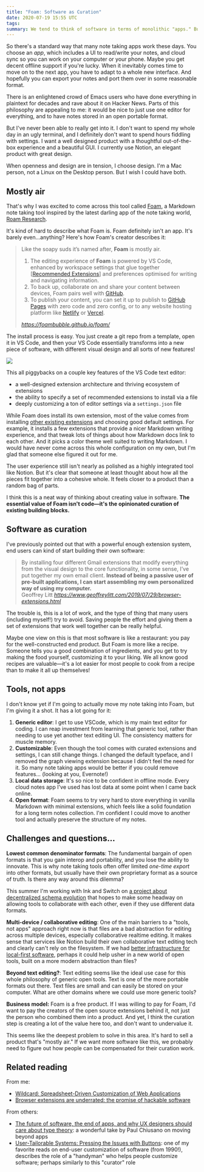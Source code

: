 ```yaml
---
title: "Foam: Software as Curation"
date: 2020-07-19 15:55 UTC
tags:
summary: We tend to think of software in terms of monolithic "apps." But what if we thought about software design as a process of curating existing parts into a holistic user experience?
---
```


So there's a standard way that many note taking apps work these days. You choose an _app_, which includes a UI to read/write your notes, and cloud sync so you can work on your computer or your phone. Maybe you get decent offline support if you're lucky. When it inevitably comes time to move on to the next app, you have to adapt to a whole new interface. And hopefully you can export your notes and port them over in some reasonable format.

There is an enlightened crowd of Emacs users who have done everything in plaintext for decades and rave about it on Hacker News. Parts of this philosophy are appealing to me: it would be nice to just use one editor for everything, and to have notes stored in an open portable format.

But I've never been able to really get into it. I don't want to spend my whole day in an ugly terminal, and I definitely don't want to spend hours fiddling with settings. I want a well designed product with a thoughtful out-of-the-box experience and a beautiful GUI. I currently use Notion, an elegant product with great design.

When openness and design are in tension, I choose design. I'm a Mac person, not a Linux on the Desktop person. But I wish I could have both.

## Mostly air

That's why I was excited to come across this tool called [Foam](https://github.com/foambubble/foam), a Markdown note taking tool inspired by the latest darling app of the note taking world, [Roam Research](https://roamresearch.com/).

It's kind of hard to describe what Foam is. Foam definitely isn't an app. It's barely even...anything? Here's how Foam's creator describes it:

<blockquote class="quoteback" darkmode="" data-title="Foam" data-author="" cite="https://foambubble.github.io/foam/">
<p>Like the soapy suds it’s named after, <strong>Foam</strong> is mostly air.</p>

<ol>
  <li>The editing experience of <strong>Foam</strong> is powered by VS Code, enhanced by workspace settings that glue together [<a href="https://foambubble.github.io/foam/recommended-extensions" title="Recommended Extensions" target="_blank" rel="noopener">Recommended Extensions</a>] and preferences optimised for writing and navigating information.</li>
  <li>To back up, collaborate on and share your content between devices, Foam pairs well with <a href="http://github.com/" target="_blank" rel="noopener">GitHub</a>.</li>
  <li>To publish your content, you can set it up to publish to <a href="https://pages.github.com/" target="_blank" rel="noopener">GitHub Pages</a> with zero code and zero config, or to any website hosting platform like <a href="http://netlify.com/" target="_blank" rel="noopener">Netlify</a> or <a href="https://vercel.com/" target="_blank" rel="noopener">Vercel</a>.</li></ol>
<footer><cite> <a href="https://foambubble.github.io/foam/">https://foambubble.github.io/foam/</a></cite></footer>
</blockquote><script note="" src="https://cdn.jsdelivr.net/gh/Blogger-Peer-Review/quotebacks@1/quoteback.js"></script>

The install process is easy. You just create a git repo from a template, open it in VS Code, and then your VS Code essentially transforms into a new piece of software, with different visual design and all sorts of new features!

![](article_images/foam-navigation-demo.gif)

This all piggybacks on a couple key features of the VS Code text editor:

- a well-designed extension architecture and thriving ecosystem of extensions
- the ability to specify a set of recommended extensions to install via a file
- deeply customizing a ton of editor settings via a `settings.json` file

While Foam does install its own extension, most of the value comes from installing [other existing extensions](https://foambubble.github.io/foam/recommended-extensions) and choosing good default settings. For example, it installs a few extensions that provide a nicer Markdown writing experience, and that tweak lots of things about how Markdown docs link to each other. And it picks a color theme well suited to writing Markdown. I would have never come across this whole configuration on my own, but I'm glad that someone else figured it out for me.

The user experience still isn't nearly as polished as a highly integrated tool like Notion. But it's clear that someone at least thought about how all the pieces fit together into a cohesive whole. It feels closer to a product than a random bag of parts.

I think this is a neat way of thinking about creating value in software. **The essential value of Foam isn't code—it's the opinionated curation of existing building blocks.**

## Software as curation

I've previously pointed out that with a powerful enough extension system, end users can kind of start building their own software:

<blockquote class="quoteback" darkmode="" data-title="Browser%20extensions%20are%20underrated%3A%20the%20promise%20of%20hackable%20software" data-author="Geoffrey Litt" cite="https://www.geoffreylitt.com/2019/07/29/browser-extensions.html">
By installing four different Gmail extensions that modify everything from the visual design to the core functionality, in some sense, I’ve put together my own email client. <strong>Instead of being a passive user of pre-built applications, I can start assembling my own personalized way of using my computer.</strong>
<footer>Geoffrey Litt<cite> <a href="https://www.geoffreylitt.com/2019/07/29/browser-extensions.html">https://www.geoffreylitt.com/2019/07/29/browser-extensions.html</a></cite></footer>
</blockquote><script note="" src="https://cdn.jsdelivr.net/gh/Blogger-Peer-Review/quotebacks@1/quoteback.js"></script>

The trouble is, this is a lot of work, and the type of thing that many users (including myself!) try to avoid. Saving people the effort and giving them a set of extensions that work well together can be really helpful.

Maybe one view on this is that most software is like a restaurant: you pay for the well-constructed end product. But Foam is more like a recipe. Someone tells you a good combination of ingredients, and you get to try making the food yourself, customizing it to your liking. We all know good recipes are valuable—it's a lot easier for most people to cook from a recipe than to make it all up themselves!

## Tools, not apps

I don't know yet if I'm going to actually move my note taking into Foam, but I'm giving it a shot. It has a lot going for it:

1. **Generic editor**: I get to use VSCode, which is my main text editor for coding. I can reap investment from learning that generic tool, rather than needing to use yet another text editing UI. The consistency matters for muscle memory.
2. **Customizable**: Even though the tool comes with curated extensions and settings, I can still change things. I changed the default typeface, and I removed the graph viewing extension because I didn't feel the need for it. So many note taking apps would be better if you could remove features... (looking at you, Evernote!)
3. **Local data storage**: It's so nice to be confident in offline mode. Every cloud notes app I've used has lost data at some point when I came back online.
4. **Open format**: Foam seems to try very hard to store everything in vanilla Markdown with minimal extensions, which feels like a solid foundation for a long term notes collection. I'm confident I could move to another tool and actually preserve the structure of my notes.

## Challenges and questions...

**Lowest common denominator formats**: The fundamental bargain of open formats is that you gain interop and portability, and you lose the ability to innovate. This is why note taking tools often offer limited _one-time export_ into other formats, but usually have their own proprietary format as a source of truth. Is there any way around this dilemma?

This summer I'm working with Ink and Switch on [a project about decentralized schema evolution](https://inkandswitch.github.io/cambria/) that hopes to make some headway on allowing tools to collaborate with each other, even if they use different data formats.

**Multi-device / collaborative editing**: One of the main barriers to a "tools, not apps" approach right now is that files are a bad abstraction for editing across multiple devices, especially collaborative realtime editing. It makes sense that services like Notion build their own collaborative text editing tech and clearly can't rely on the filesystem. If we had [better infrastructure for local-first software](https://www.inkandswitch.com/local-first.html), perhaps it could help usher in a new world of open tools, built on a more modern abstraction than files?

**Beyond text editing?**: Text editing seems like the ideal use case for this whole philosophy of generic open tools. Text is one of the more portable formats out there. Text files are small and can easily be stored on your computer. What are other domains where we could use more generic tools?

**Business model:** Foam is a free product. If I was willing to pay for Foam, I'd want to pay the creators of the open source extensions behind it, not just the person who combined them into a product. And yet, I think the curation step is creating a lot of the value here too, and don't want to undervalue it.

This seems like the deepest problem to solve in this area. It's hard to sell a product that's "mostly air." If we want more software like this, we probably need to figure out how people can be compensated for their curation work.

## Related reading

From me:

- [Wildcard: Spreadsheet-Driven Customization of Web Applications](https://www.geoffreylitt.com/wildcard/)
- [Browser extensions are underrated: the promise of hackable software](/2019/07/29/browser-extensions.html)

From others:

- [The future of software, the end of apps, and why UX designers should care about type theory](https://pchiusano.github.io/2013-05-22/future-of-software.html): a wonderful take by Paul Chiusano on moving beyond apps
- [User-Tailorable Systems: Pressing the Issues with Buttons](https://www.researchgate.net/publication/221515740_User-tailorable_systems_Pressing_the_issues_with_buttons/link/5721020f08ae5454b230fbec/download): one of my favorite reads on end-user customization of software (from 1990!), describes the role of a "handyman" who helps people customize software; perhaps similarly to this "curator" role
